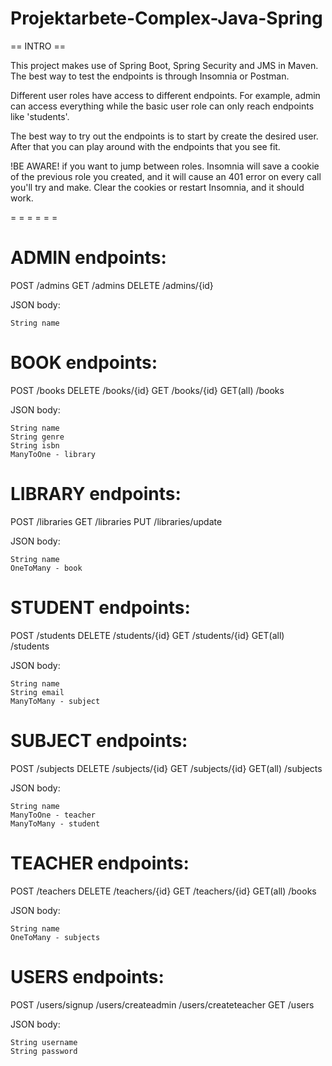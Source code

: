 # Projektarbete-Complex-Java-Spring

== INTRO ==

This project makes use of Spring Boot, Spring Security and JMS in Maven.
The best way to test the endpoints is through Insomnia or Postman.

Different user roles have access to different endpoints. For example,
admin can access everything while the basic user role can only reach
endpoints like 'students'.

The best way to try out the endpoints is to start by create the desired
user. After that you can play around with the endpoints that you see fit.

!BE AWARE! if you want to jump between roles. Insomnia will save a cookie 
of the previous role you created, and it will cause an 401 error
on every call you'll try and make. Clear the cookies or restart Insomnia, 
and it should work.

= = = = = =

# ADMIN endpoints:
POST /admins
GET /admins
DELETE /admins/{id}

JSON body:

    String name

# BOOK endpoints:

POST /books
DELETE /books/{id}
GET /books/{id}
GET(all) /books

JSON body:

    String name
    String genre
    String isbn
    ManyToOne - library

# LIBRARY endpoints:
POST /libraries
GET /libraries
PUT /libraries/update

JSON body:

    String name
    OneToMany - book

# STUDENT endpoints:
POST /students
DELETE /students/{id}
GET /students/{id}
GET(all) /students

JSON body:

    String name
    String email
    ManyToMany - subject

# SUBJECT endpoints:
POST /subjects
DELETE /subjects/{id}
GET /subjects/{id}
GET(all) /subjects

JSON body:

    String name
    ManyToOne - teacher
    ManyToMany - student

# TEACHER endpoints:
POST /teachers
DELETE /teachers/{id}
GET /teachers/{id}
GET(all) /books

JSON body:

    String name
    OneToMany - subjects 

# USERS endpoints:
POST
/users/signup
/users/createadmin
/users/createteacher
GET /users

JSON body:

    String username
    String password

